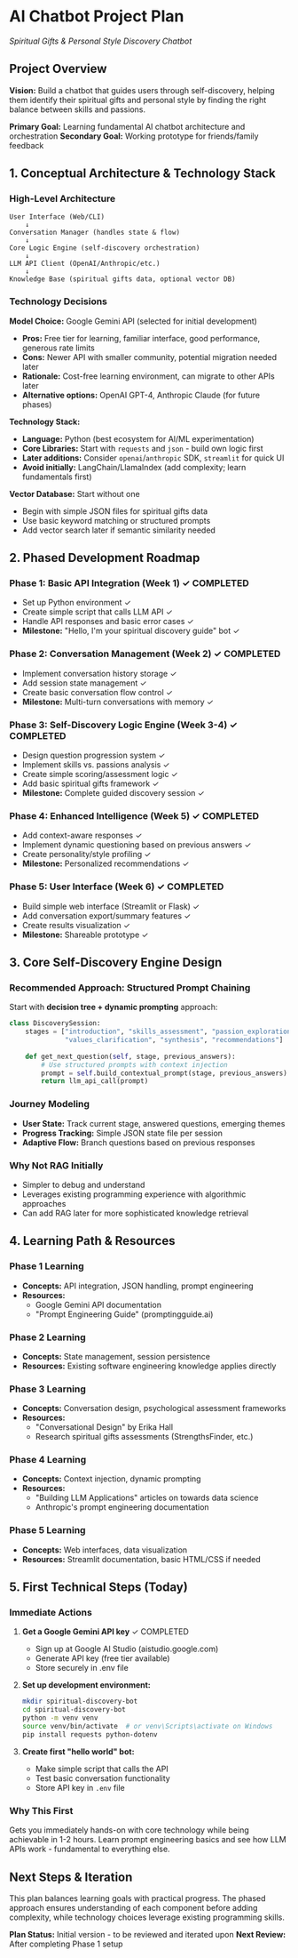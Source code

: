 # AI Chatbot Project Plan
*Spiritual Gifts & Personal Style Discovery Chatbot*

## Project Overview

**Vision:** Build a chatbot that guides users through self-discovery, helping them identify their spiritual gifts and personal style by finding the right balance between skills and passions.

**Primary Goal:** Learning fundamental AI chatbot architecture and orchestration
**Secondary Goal:** Working prototype for friends/family feedback

## 1. Conceptual Architecture & Technology Stack

### High-Level Architecture
```
User Interface (Web/CLI)
    ↓
Conversation Manager (handles state & flow)
    ↓
Core Logic Engine (self-discovery orchestration)
    ↓
LLM API Client (OpenAI/Anthropic/etc.)
    ↓
Knowledge Base (spiritual gifts data, optional vector DB)
```

### Technology Decisions

**Model Choice:** Google Gemini API (selected for initial development)
- **Pros:** Free tier for learning, familiar interface, good performance, generous rate limits
- **Cons:** Newer API with smaller community, potential migration needed later
- **Rationale:** Cost-free learning environment, can migrate to other APIs later
- **Alternative options:** OpenAI GPT-4, Anthropic Claude (for future phases)

**Technology Stack:**
- **Language:** Python (best ecosystem for AI/ML experimentation)
- **Core Libraries:** Start with `requests` and `json` - build own logic first
- **Later additions:** Consider `openai`/`anthropic` SDK, `streamlit` for quick UI
- **Avoid initially:** LangChain/LlamaIndex (add complexity; learn fundamentals first)

**Vector Database:** Start without one
- Begin with simple JSON files for spiritual gifts data
- Use basic keyword matching or structured prompts
- Add vector search later if semantic similarity needed

## 2. Phased Development Roadmap

### Phase 1: Basic API Integration (Week 1) ✓ COMPLETED
- Set up Python environment ✓
- Create simple script that calls LLM API ✓
- Handle API responses and basic error cases ✓
- **Milestone:** "Hello, I'm your spiritual discovery guide" bot ✓

### Phase 2: Conversation Management (Week 2) ✓ COMPLETED
- Implement conversation history storage ✓
- Add session state management ✓
- Create basic conversation flow control ✓
- **Milestone:** Multi-turn conversations with memory ✓

### Phase 3: Self-Discovery Logic Engine (Week 3-4) ✓ COMPLETED
- Design question progression system ✓
- Implement skills vs. passions analysis ✓
- Create simple scoring/assessment logic ✓
- Add basic spiritual gifts framework ✓
- **Milestone:** Complete guided discovery session ✓

### Phase 4: Enhanced Intelligence (Week 5) ✓ COMPLETED
- Add context-aware responses ✓
- Implement dynamic questioning based on previous answers ✓
- Create personality/style profiling ✓
- **Milestone:** Personalized recommendations ✓

### Phase 5: User Interface (Week 6) ✓ COMPLETED
- Build simple web interface (Streamlit or Flask) ✓
- Add conversation export/summary features ✓
- Create results visualization ✓
- **Milestone:** Shareable prototype ✓

## 3. Core Self-Discovery Engine Design

### Recommended Approach: Structured Prompt Chaining
Start with **decision tree + dynamic prompting** approach:

```python
class DiscoverySession:
    stages = ["introduction", "skills_assessment", "passion_exploration", 
              "values_clarification", "synthesis", "recommendations"]
    
    def get_next_question(self, stage, previous_answers):
        # Use structured prompts with context injection
        prompt = self.build_contextual_prompt(stage, previous_answers)
        return llm_api_call(prompt)
```

### Journey Modeling
- **User State:** Track current stage, answered questions, emerging themes
- **Progress Tracking:** Simple JSON state file per session
- **Adaptive Flow:** Branch questions based on previous responses

### Why Not RAG Initially
- Simpler to debug and understand
- Leverages existing programming experience with algorithmic approaches
- Can add RAG later for more sophisticated knowledge retrieval

## 4. Learning Path & Resources

### Phase 1 Learning
- **Concepts:** API integration, JSON handling, prompt engineering
- **Resources:** 
  - Google Gemini API documentation
  - "Prompt Engineering Guide" (promptingguide.ai)

### Phase 2 Learning
- **Concepts:** State management, session persistence
- **Resources:** Existing software engineering knowledge applies directly

### Phase 3 Learning
- **Concepts:** Conversation design, psychological assessment frameworks
- **Resources:**
  - "Conversational Design" by Erika Hall
  - Research spiritual gifts assessments (StrengthsFinder, etc.)

### Phase 4 Learning
- **Concepts:** Context injection, dynamic prompting
- **Resources:** 
  - "Building LLM Applications" articles on towards data science
  - Anthropic's prompt engineering documentation

### Phase 5 Learning
- **Concepts:** Web interfaces, data visualization
- **Resources:** Streamlit documentation, basic HTML/CSS if needed

## 5. First Technical Steps (Today)

### Immediate Actions
1. **Get a Google Gemini API key** ✓ COMPLETED
   - Sign up at Google AI Studio (aistudio.google.com)
   - Generate API key (free tier available)
   - Store securely in .env file
   
2. **Set up development environment:**
   ```bash
   mkdir spiritual-discovery-bot
   cd spiritual-discovery-bot
   python -m venv venv
   source venv/bin/activate  # or venv\Scripts\activate on Windows
   pip install requests python-dotenv
   ```

3. **Create first "hello world" bot:**
   - Make simple script that calls the API
   - Test basic conversation functionality
   - Store API key in `.env` file

### Why This First
Gets you immediately hands-on with core technology while being achievable in 1-2 hours. Learn prompt engineering basics and see how LLM APIs work - fundamental to everything else.

## Next Steps & Iteration

This plan balances learning goals with practical progress. The phased approach ensures understanding of each component before adding complexity, while technology choices leverage existing programming skills.

**Plan Status:** Initial version - to be reviewed and iterated upon
**Next Review:** After completing Phase 1 setup